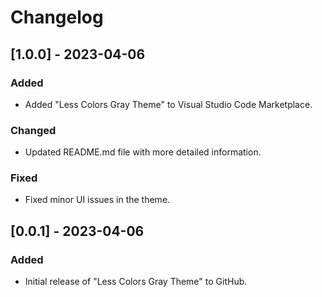 # Changelog

## [1.0.0] - 2023-04-06
### Added
- Added "Less Colors Gray Theme" to Visual Studio Code Marketplace.

### Changed
- Updated README.md file with more detailed information.

### Fixed
- Fixed minor UI issues in the theme.

## [0.0.1] - 2023-04-06
### Added
- Initial release of "Less Colors Gray Theme" to GitHub.
